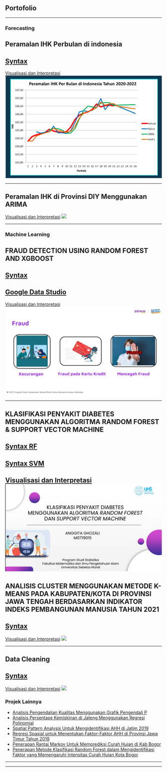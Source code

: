 ## Portofolio

---

### Forecasting

Peramalan IHK Perbulan di indonesia
---
[Syntax](https://colab.research.google.com/drive/1KDsGdT6J0Pvq0dW-jVXNSGXQPyi5ISxw?usp=sharing)
---
[Visualisasi dan Interpretasi](peramalan.pdf)
<img src="images/naive.jpg?raw=true"/>

---

Peramalan IHK di Provinsi DIY Menggunakan ARIMA
---
[Visualisasi dan Interpretasi](peramalan2.pdf)
<img src="images/peramalan2.jpg?raw=true"/>

---
### Machine Learning

FRAUD DETECTION USING RANDOM FOREST AND XGBOOST
---
[Syntax](https://colab.research.google.com/drive/1bts6EyFEnVWOWKCG9B5FFQfQGDDHaccS?usp=sharing)
---
[Google Data Studio](https://datastudio.google.com/reporting/76d32190-e5ba-4ca5-829f-edcc676de95f)
---
[Visualisasi dan Interpretasi](FRAUD.pdf)
<img src="images/fraud.jpg?raw=true"/>

---

KLASIFIKASI PENYAKIT DIABETES MENGGUNAKAN ALGORITMA RANDOM FOREST & SUPPORT VECTOR MACHINE
---
[Syntax RF](https://colab.research.google.com/drive/1JUF2vhkZoi5EqkdEmzFxH3_oHyVlmmT1?usp=sharing)
---
[Syntax SVM](https://colab.research.google.com/drive/1eMjfLJsqGptpMxoh55L-XRDnTzrQ2WQr?usp=sharing)
---
[Visualisasi dan Interpretasi](Diabetes.pdf)
<img src="images/Diabetes.jpg?raw=true"/>
---

ANALISIS CLUSTER MENGGUNAKAN METODE K-MEANS PADA KABUPATEN/KOTA DI PROVINSI JAWA TENGAH BERDASARKAN INDIKATOR INDEKS PEMBANGUNAN MANUSIA TAHUN 2021
---
[Syntax](https://drive.google.com/file/d/1ukR-0SkTyz9KHjm8iJDYWi5WT6j6MVF_/view?usp=share_link)
---
[Visualisasi dan Interpretasi](CLUSTERING.pdf)
<img src="images/CLUSTERING.jpg?raw=true"/>

---

Data Cleaning
---
[Syntax](https://drive.google.com/file/d/1xaU4S5sJ_xnwodYjqHgQHScc6z0otPtr/view?usp=share_link)
---
[Visualisasi dan Interpretasi](CLEANING.pdf)
<img src="images/CLEANING.jpg?raw=true"/>

### Projek Lainnya

- [Analisis Pengendalian Kualitas Menggunakan Grafik Pengendali P](http://example.com/)
- [Analisis Persentase Kemiskinan di Jateng Menggunakan Regresi Polinomial](http://example.com/)
- [Spatial Pattern Analysis Untuk Mengidentifikasi AHH di Jatim 2019](http://example.com/)
- [Regresi Spasial untuk Menentukan Faktor-Faktor AHH di Provinsi Jawa Timur Tahun 2019](http://example.com/)
- [Penerapan Rantai Markov Untuk Memprediksi Curah Hujan di Kab Bogor](http://example.com/)
- [Penerapan Metode Klasifikasi Random Forest dalam Mengidentifikasi Faktor yang Memengaruhi Intensitas Curah Hujan Kota Bogor](http://example.com/)

---





---
